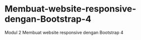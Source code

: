 # Membuat-website-responsive-dengan-Bootstrap-4
Modul 2 Membuat website responsive dengan Bootstrap 4
